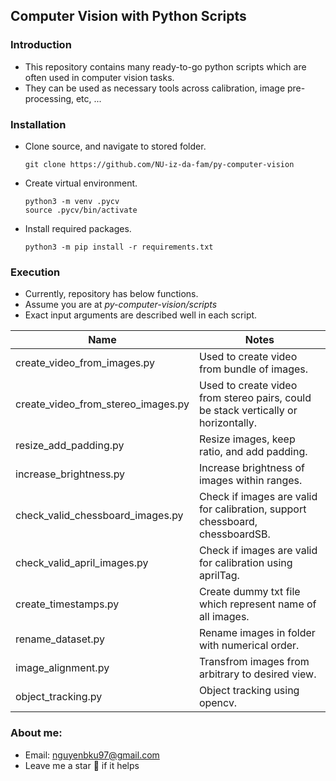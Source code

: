 ## Computer Vision with Python Scripts

### Introduction
- This repository contains many ready-to-go python scripts which are often used in computer vision tasks.
- They can be used as necessary tools across calibration, image pre-processing, etc, ...

### Installation
- Clone source, and navigate to stored folder.
  ```
  git clone https://github.com/NU-iz-da-fam/py-computer-vision
  ```
- Create virtual environment.
    ```
    python3 -m venv .pycv 
    source .pycv/bin/activate
    ```
- Install required packages.
    ```
    python3 -m pip install -r requirements.txt
    ```
### Execution
- Currently, repository has below functions.
- Assume you are at *py-computer-vision/scripts*
- Exact input arguments are described well in each script.

| Name 	| Notes | 
|---	|---	|
|create_video_from_images.py|  Used to create video from bundle of images.
|create_video_from_stereo_images.py|  Used to create video from stereo pairs, could be stack vertically or horizontally.
|resize_add_padding.py|  Resize images, keep ratio, and add padding.
|increase_brightness.py| Increase brightness of images within ranges.
|check_valid_chessboard_images.py| Check if images are valid for calibration, support chessboard, chessboardSB.
|check_valid_april_images.py|Check if images are valid for calibration using aprilTag.
|create_timestamps.py| Create dummy txt file which represent name of all images.
|rename_dataset.py| Rename images in folder with numerical order.
|image_alignment.py| Transfrom images from arbitrary to desired view.
|object_tracking.py| Object tracking using opencv.
### About me:
- Email: nguyenbku97@gmail.com 
- Leave me a star :dizzy: if it helps 
